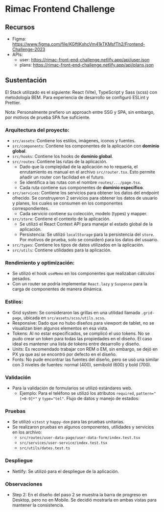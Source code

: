 # Rimac Frontend Challenge

## Recursos

- Figma: https://www.figma.com/file/KGftIKxhcVm41kTKMsfTh2/Frontend-Challenge-2023
- APIs:
  - user: https://rimac-front-end-challenge.netlify.app/api/user.json
  - plans: https://rimac-front-end-challenge.netlify.app/api/plans.json

## Sustentación

El Stack utilizado es el siguiente: React (Vite), TypeScript y Sass (scss) con metodología BEM. Para experiencia de desarrollo se configuró ESLint y Prettier.

Nota: Personalmente prefiero un approach entre SSG y SPA, sin embargo, por motivos de prueba SPA fue suficiente.

### Arquitectura del proyecto:

- `src/assets`: Contiene los estilos, imágenes, iconos y fuentes.
- `src/components`: Contiene los componentes de la aplicación con **dominio global**.
- `src/hooks`: Contiene los hooks de **dominio global**.
- `src/routes`: Contiene las rutas de la aplicación.
  - Dado que la complejidad de la aplicación no lo requería, el enrutamiento es manual en el archivo `src/router.tsx`. Esto permite añadir un router con facilidad en el futuro.
  - Se identifica a las rutas con el nombre `routes/.../page.tsx`.
  - Cada ruta contiene sus componentes de **dominio específico**.
- `src/services`: Contiene los servicios para obtener los datos del endpoint ofrecido. Se construyeron 2 servicios para obtener los datos de usuario y planes, los cuales se consumen en los componentes correspondientes.
  - Cada servicio contiene su colección, modelo (types) y mapper.
- `src/store`: Contiene el contexto de la aplicación.
  - Se utilizó el React Context API para manejar el estado global de la aplicación.
  - Persistencia: Se utilizó `localStorage` para la persistencia del `store`. Por motivos de prueba, solo se consideró para los datos del usuario.
- `src/types`: Contiene los tipos de datos utilizados en la aplicación.
- `src/utils`: Contiene utilidades para la aplicación.

### Rendimiento y optimización:

- Se utilizó el hook `useMemo` en los componentes que realizaban cálculos pesados.
- Con un router se podría implementar `React.lazy` y `Suspense` para la carga de componentes de manera dinámica.

### Estilos:

- Grid system: Se consideraron las grillas en una utilidad llamada `.grid-page`, ubicada en `src/assets/scss/utils.scss`.
- Responsive: Dado que no hubo diseños para viewport de tablet, no se visualizan bien algunos elementos en esa vista.
- Tokens: Al no estar especificados, se complicó el uso tokens. No se pudo crear un token para todas las propiedades en el diseño. El caso ideal es mantener una lista de tokens entre desarrollo y diseño.
- Units: Es recomendado trabajar con REM o EM, sin embargo, se dejó en PX ya que así se encontró por defecto en el diseño.
- Fonts: No pude encontrar las fuentes del diseño, pero se usó una similar con 3 niveles de fuentes: normal (400), semibold (600) y bold (700).

### Validación

- Para la validación de formularios se utilizó estándares web.
  - Ejemplo: Para el teléfono se utilizó los atributos `required`, `pattern="[+0-9]*"` y `type="tel"`.
    Flujo de datos y manejo de estados:

### Pruebas

- Se utilizó `vitest` y `happy-dom` para las pruebas unitarias.
- Se realizaron pruebas en algunos componentes, utilidades y servicios en los archivo:
  - `src/routes/user-data-page/user-data-form/index.test.tsx`
  - `src/services/user-service/index.test.tsx`
  - `src/utils/dates.test.ts`

### Despliegue

- Netlify: Se utilizó para el despliegue de la aplicación.

### Observaciones

- Step 2: En el diseño del paso 2 se muestra la barra de progreso en Desktop, pero no en Mobile. Se decidió mostrarla en ambas vistas para mantener la consistencia.
